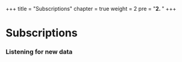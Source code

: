 +++
title = "Subscriptions"
chapter = true
weight = 2
pre = "<b>2. </b>"
+++

# Subscriptions

### Listening for new data